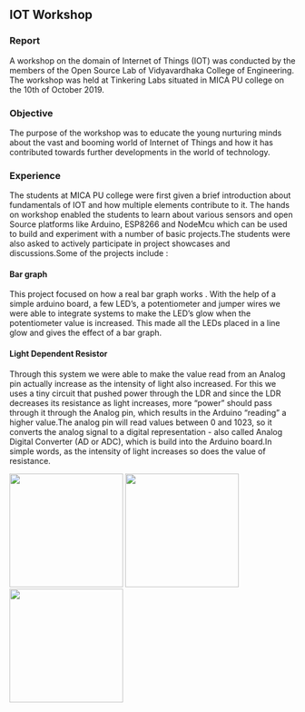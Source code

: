 ## IOT Workshop 

### Report
A workshop on the domain of Internet of Things (IOT) was conducted by the members of the Open Source Lab of Vidyavardhaka College of Engineering. The workshop was held at Tinkering Labs situated in MICA PU college on the 10th of October 2019.

### Objective
The purpose of the workshop was to educate the young nurturing minds about the vast and booming world of Internet of Things and how it has contributed towards further developments in the world of technology.

### Experience
The students at MICA PU college were first given a brief introduction about fundamentals of IOT and how multiple elements contribute to it. The hands on workshop enabled the students to learn about various sensors and open Source platforms like Arduino, ESP8266 and NodeMcu which can be used to build and experiment with a number of basic projects.The students were also asked to actively participate in project showcases and discussions.Some of the projects include :

#### Bar graph

This project focused on how a real bar graph works . With the help of a simple arduino board, a few LED’s, a potentiometer and jumper wires we were able to integrate systems to make the LED’s glow when the potentiometer value is increased. This made all the LEDs placed in a line glow and gives the effect of a bar graph.

  

#### Light Dependent Resistor
Through this system we were able to make the value read from an Analog pin actually increase as  the intensity of light also increased. For this we uses a tiny circuit that pushed power through the LDR and since the LDR decreases its resistance as light increases, more “power” should pass through it through the Analog pin, which results in the Arduino “reading” a higher value.The analog pin will read values between 0 and 1023, so it converts the analog signal to a digital representation - also called Analog Digital Converter (AD or ADC), which is build into the Arduino board.In simple words, as the intensity of light increases so does the value of resistance.

<img height="200px" src="https://lh3.googleusercontent.com/BrDty0UjMedUAtVmbG30u-ldCuJckzkwJYfjXaBHi8JdtMPqv-7hN_Pya39YaVPr4xfjpGfMwYs0PvnQLGhYLP5MfKLNFXVKysbqybSTTWMQmj_CB_PfP9aUzyA48lfdwPzwIWei" />
<img height="200px" src="https://lh4.googleusercontent.com/k577bualj9BMj8k0mFSDAAFzrRp3C4SqOE0gpEsS7WmUerkEITN4uIrK0qlOVd_ihQRCZpEuNHNCl2JFqdynpSdaMJytLA-2sO_zKxrVUI57S4MQE73LttscGiVlyZ2fmpuyXc48" />

<img height="200px" src="https://lh3.googleusercontent.com/SmuSiiOxOMijlAakGAmrPuwj7tVRptnYCxvQ35UIUBvkUIx_eAfQp0vY56wPL200V2jrJJ6y_vWf9x8Q7ZTEdvWb1dTus6eKPypt5rq3zkEJIoKZaJHIto6zxl0JVX-IPt2ECOtl" />
